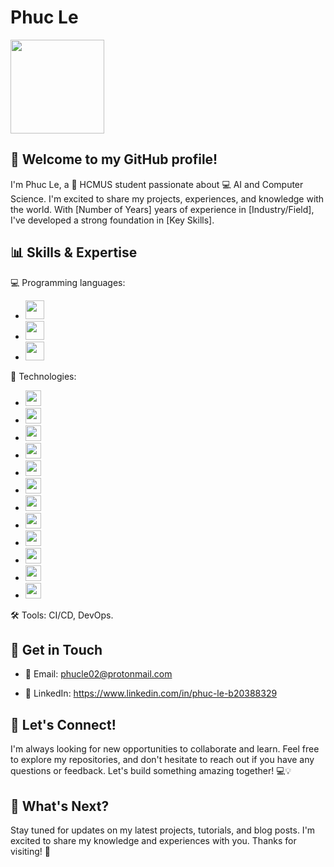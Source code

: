 # Phuc Le

<img src="https://avatars.githubusercontent.com/u/181542279" height="150" />

## 👋 Welcome to my GitHub profile!

I'm Phuc Le, a 🚀 HCMUS student passionate about 💻 AI and Computer Science. I'm excited to share my projects, experiences, and knowledge with the world. With [Number of Years] years of experience in [Industry/Field], I've developed a strong foundation in [Key Skills].

## 📊 Skills & Expertise

💻 Programming languages:

- <img src="https://s3.dualstack.us-east-2.amazonaws.com/pythondotorg-assets/media/community/logos/python-logo-only.png" height="30" />
- <img src="https://upload.wikimedia.org/wikipedia/commons/6/6a/JavaScript-logo.png" height="30" />
- <img src="https://upload.wikimedia.org/wikipedia/commons/thumb/1/18/ISO_C%2B%2B_Logo.svg/459px-ISO_C%2B%2B_Logo.svg.png" height="30" />

🤖 Technologies:

- <img src="https://www.gstatic.com/devrel-devsite/prod/veedbeaae685ee44a03112cb16b1d4bd8e26efe964d9c2b235745fe9600d13418/tensorflow/images/lockup.svg" height="25" />
- <img src="https://keras.io/img/logo.png" height="25" />
- <img src="https://book.git-scm.com/images/logo@2x.png" height="25" />
- <img src="https://spark.apache.org/images/spark-logo.png" height="25" />
- <img src="https://www.mysql.com/common/logos/powered-by-mysql-167x86.png" height="25" />
- <img src="https://webimages.mongodb.com/_com_assets/cms/kuyjf3vea2hg34taa-horizontal_default_slate_blue.svg?auto=format%252Ccompress" height="25" />
- <img src="https://upload.wikimedia.org/wikipedia/commons/thumb/c/c6/PyTorch_logo_black.svg/732px-PyTorch_logo_black.svg.png" height="25" />
- <img src="https://kafka.apache.org/logos/kafka_logo--simple.png" height="25" />
- <img src="https://upload.wikimedia.org/wikipedia/commons/5/53/OpenCV_Logo_with_text.png" height="25" />
- <img src="https://scikit-learn.org/stable/_static/scikit-learn-logo-small.png" height="25" />
- <img src="https://logos-world.net/wp-content/uploads/2020/09/Linux-Symbol-700x394.png" height="25" />
- <img src="https://img-prod-cms-rt-microsoft-com.akamaized.net/cms/api/am/imageFileData/RE1Mu3b?ver=5c31" height="25" />

🛠️ Tools: CI/CD, DevOps.

## 📲 Get in Touch

- 📧 Email: phucle02@protonmail.com

- 💼 LinkedIn: https://www.linkedin.com/in/phuc-le-b20388329

## 🤝 Let's Connect!

I'm always looking for new opportunities to collaborate and learn. Feel free to explore my repositories, and don't hesitate to reach out if you have any questions or feedback. Let's build something amazing together! 💻💡

## 👀 What's Next?

Stay tuned for updates on my latest projects, tutorials, and blog posts. I'm excited to share my knowledge and experiences with you. Thanks for visiting! 👋

